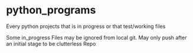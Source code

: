 # python_programs

Every python projects that is in progress or that test/working files

Some in_progress Files may be ignored from local git. May only push after an
initial stage to be clutterless Repo